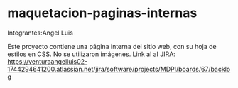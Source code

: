 # maquetacion-paginas-internas

Integrantes:Angel Luis

Este proyecto contiene una página interna del sitio web, con su hoja de estilos en CSS.
No se utilizaron imágenes.
Link al al JIRA: https://venturaangelluis02-1744294641200.atlassian.net/jira/software/projects/MDPI/boards/67/backlog
